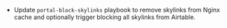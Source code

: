 - Update `portal-block-skylinks` playbook to remove skylinks from Nginx cache
  and optionally trigger blocking all skylinks from Airtable.